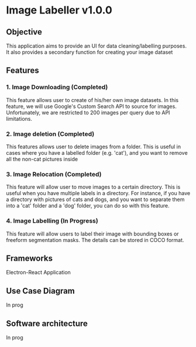 # Image Labeller v1.0.0

## Objective
This application aims to provide an UI for data cleaning/labelling purposes. It also provides a secondary function for creating your image dataset

## Features
### 1. Image Downloading (Completed)
This feature allows user to create of his/her own image datasets. In this feature, we will use Google's Custom Search API to source for images. Unfortunately, we are restricted to 200 images per query due to API limitations.
### 2. Image deletion (Completed)
This features allows user to delete images from a folder. This is useful in cases where you have a labelled folder (e.g. 'cat'), and you want to remove all the non-cat pictures inside
### 3. Image Relocation (Completed)
This feature will allow user to move images to a certain directory. This is useful when you have multiple labels in a directory. For instance, if you have a directory with pictures of cats and dogs, and you want to separate them into a 'cat' folder and a 'dog' folder, you can do so with this feature.
### 4. Image Labelling (In Progress)
This feature will allow users to label their image with bounding boxes or freeform segmentation masks. The details can be stored in COCO format.


## Frameworks
Electron-React Application

## Use Case Diagram
In prog

## Software architecture
In prog
